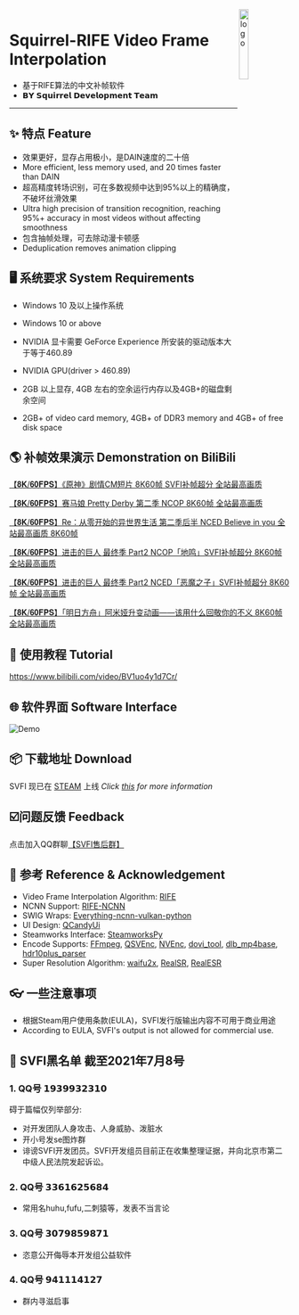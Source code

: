 <img width="18%" src="https://images.gitee.com/uploads/images/2021/1001/175044_95aa1d90_8684016.jpeg" alt="logo" align="right">

# Squirrel-RIFE Video Frame Interpolation
- 基于RIFE算法的中文补帧软件
- 𝗕𝗬 𝗦𝗾𝘂𝗶𝗿𝗿𝗲𝗹 𝗗𝗲𝘃𝗲𝗹𝗼𝗽𝗺𝗲𝗻𝘁 𝗧𝗲𝗮𝗺

----

## ✨ 特点 Feature

- 效果更好，显存占用极小，是DAIN速度的二十倍 
- More efficient, less memory used, and 20 times faster than DAIN
- 超高精度转场识别，可在多数视频中达到95%以上的精确度，不破坏丝滑效果
- Ultra high precision of transition recognition, reaching 95%+ accuracy in most videos without affecting smoothness
- 包含抽帧处理，可去除动漫卡顿感 
- Deduplication removes animation clipping

## 🖥 系统要求 System Requirements
- Windows 10 及以上操作系统 
- Windows 10 or above
 
- NVIDIA 显卡需要 GeForce Experience 所安装的驱动版本大于等于460.89
- NVIDIA GPU(driver > 460.89)

- 2GB 以上显存, 4GB 左右的空余运行内存以及4GB+的磁盘剩余空间 
- 2GB+ of video card memory, 4GB+ of DDR3 memory and 4GB+ of free disk space


## 🌎 补帧效果演示 Demonstration on BiliBili

[【𝟖𝐊/𝟔𝟎𝐅𝐏𝐒】《原神》剧情CM短片 8K60帧 SVFI补帧超分 全站最高画质](https://www.bilibili.com/video/BV1FS4y1C7RD)

[【𝟖𝐊/𝟔𝟎𝐅𝐏𝐒】赛马娘 Pretty Derby 第二季 NCOP 8K60帧 全站最高画质](https://www.bilibili.com/video/BV1QY411b7e4)

[【𝟖𝐊/𝟔𝟎𝐅𝐏𝐒】Re：从零开始的异世界生活 第二季后半 NCED Believe in you 全站最高画质 8K60帧](https://www.bilibili.com/video/BV1kF411p7FB)

[【𝟖𝐊/𝟔𝟎𝐅𝐏𝐒】进击的巨人 最终季 Part2 NCOP「地鸣」SVFI补帧超分 8K60帧 全站最高画质](https://www.bilibili.com/video/BV1km4y1D7rX)

[【𝟖𝐊/𝟔𝟎𝐅𝐏𝐒】进击的巨人 最终季 Part2 NCED「恶魔之子」SVFI补帧超分 8K60帧 全站最高画质](https://www.bilibili.com/video/BV1qr4y1v7iz)

[【𝟖𝐊/𝟔𝟎𝐅𝐏𝐒】「明日方舟」阿米娅升变动画——该用什么回敬你的不义 8K60帧 全站最高画质](https://www.bilibili.com/video/BV1Gi4y1N7FG)

## 📜 使用教程 Tutorial

https://www.bilibili.com/video/BV1uo4y1d7Cr/ 

## 🌐 软件界面 Software Interface
![Demo](https://images.gitee.com/uploads/images/2021/1001/175122_510ac4e7_8684016.jpeg)

## 📦️ 下载地址 Download

SVFI 现已在 [STEAM](https://store.steampowered.com/app/1692080/SVFI/) 上线
*Click [this](https://store.steampowered.com/app/1692080/SVFI/) for more information*

## ☑️问题反馈 Feedback

点击加入QQ群聊[【SVFI售后群】](https://jq.qq.com/?_wv=1027&k=VkFJfMT8)

## 🤝  参考 Reference & Acknowledgement
- Video Frame Interpolation Algorithm: [RIFE](https://github.com/hzwer/arXiv2020-RIFE)
- NCNN Support: [RIFE-NCNN](https://github.com/nihui/rife-ncnn-vulkan) 
- SWIG Wraps: [Everything-ncnn-vulkan-python](https://github.com/orgs/media2x/repositories)
- UI Design: [QCandyUi](https://github.com/shuoGG1239/QCandyUi)
- Steamworks Interface: [SteamworksPy](https://github.com/philippj/SteamworksPy)
- Encode Supports: [FFmpeg](https://github.com/FFmpeg/FFmpeg), [QSVEnc](https://github.com/rigaya/QSVEnc), [NVEnc](https://github.com/rigaya/NVEnc), [dovi_tool](https://github.com/quietvoid/dovi_tool), [dlb_mp4base](https://github.com/DolbyLaboratories/dlb_mp4base), [hdr10plus_parser](https://github.com/quietvoid/hdr10plus_parser)
- Super Resolution Algorithm: [waifu2x](https://github.com/nagadomi/waifu2x), [RealSR](https://github.com/jixiaozhong/RealSR), [RealESR](https://github.com/xinntao/Real-ESRGAN)

## 👓 一些注意事项
- 根据Steam用户使用条款(EULA)，SVFI发行版输出内容不可用于商业用途
- According to EULA, SVFI's output is not allowed for commercial use.

## 🚫 SVFI黑名单 截至2021年7月8号

### 1. QQ号 𝟭𝟵𝟯𝟵𝟵𝟯𝟮𝟯𝟭𝟬 
碍于篇幅仅列举部分:
- 对开发团队人身攻击、人身威胁、泼脏水
- 开小号发se图炸群
- 诽谤SVFI开发团员。SVFI开发组员目前正在收集整理证据，并向北京市第二中级人民法院发起诉讼。

### 2. QQ号 𝟯𝟯𝟲𝟭𝟲𝟮𝟱𝟲𝟴𝟰 
- 常用名huhu,fufu,二刺猿等，发表不当言论

### 3. QQ号 𝟯𝟬𝟳𝟵𝟴𝟱𝟵𝟴𝟳𝟭
- 恣意公开侮辱本开发组公益软件 

### 4. QQ号 𝟵𝟰𝟭𝟭𝟭𝟰𝟭𝟮𝟳
- 群内寻滋启事


